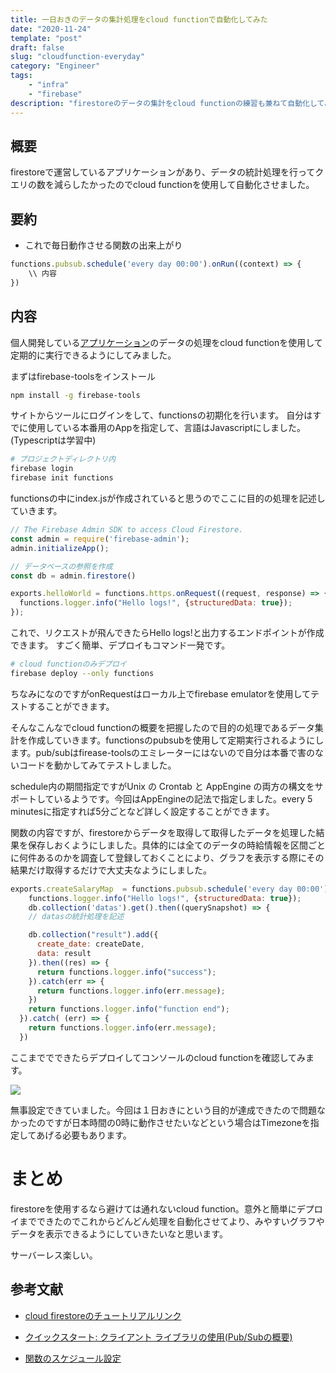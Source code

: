 ```yaml
---
title: 一日おきのデータの集計処理をcloud functionで自動化してみた
date: "2020-11-24"
template: "post"
draft: false
slug: "cloudfunction-everyday"
category: "Engineer"
tags:
    - "infra"
    - "firebase"
description: "firestoreのデータの集計をcloud functionの練習も兼ねて自動化してみました。"
---
```


## 概要

firestoreで運営しているアプリケーションがあり、データの統計処理を行ってクエリの数を減らしたかったのでcloud functionを使用して自動化させました。

## 要約

- これで毎日動作させる関数の出来上がり
```js
functions.pubsub.schedule('every day 00:00').onRun((context) => {
    \\ 内容
})
```

## 内容

個人開発している[アプリケーション](https://student-salary.com/)のデータの処理をcloud functionを使用して定期的に実行できるようにしてみました。

まずはfirebase-toolsをインストール
```zsh
npm install -g firebase-tools
```

サイトからツールにログインをして、functionsの初期化を行います。
自分はすでに使用している本番用のAppを指定して、言語はJavascriptにしました。(Typescriptは学習中)

```zsh
# プロジェクトディレクトリ内
firebase login
firebase init functions
```

functionsの中にindex.jsが作成されていると思うのでここに目的の処理を記述していきます。

```js
// The Firebase Admin SDK to access Cloud Firestore.
const admin = require('firebase-admin');
admin.initializeApp();

// データベースの参照を作成
const db = admin.firestore()

exports.helloWorld = functions.https.onRequest((request, response) => {
  functions.logger.info("Hello logs!", {structuredData: true});
});

```

これで、リクエストが飛んできたらHello logs!と出力するエンドポイントが作成できます。
すごく簡単、デプロイもコマンド一発です。

```zsh
# cloud functionのみデプロイ
firebase deploy --only functions
```

ちなみになのですがonRequestはローカル上でfirebase emulatorを使用してテストすることができます。

そんなこんなでcloud functionの概要を把握したので目的の処理であるデータ集計を作成していきます。functionsのpubsubを使用して定期実行されるようにします。pub/subはfirease-toolsのエミレーターにはないので自分は本番で害のないコードを動かしてみてテストしました。

schedule内の期間指定ですがUnix の Crontab と AppEngine の両方の構文をサポートしているようです。今回はAppEngineの記法で指定しました。every 5 minutesに指定すれば5分ごとなど詳しく設定することができます。

関数の内容ですが、firestoreからデータを取得して取得したデータを処理した結果を保存しおくようにしました。具体的には全てのデータの時給情報を区間ごとに何件あるのかを調査して登録しておくことにより、グラフを表示する際にその結果だけ取得するだけで大丈夫なようにしました。


```js
exports.createSalaryMap  = functions.pubsub.schedule('every day 00:00').onRun((context) => {
    functions.logger.info("Hello logs!", {structuredData: true});
    db.collection('datas').get().then((querySnapshot) => {
    // datasの統計処理を記述

    db.collection("result").add({
      create_date: createDate,
      data: result
    }).then((res) => {
      return functions.logger.info("success");
    }).catch(err => {
      return functions.logger.info(err.message);
    })
    return functions.logger.info("function end");
  }).catch( (err) => {
    return functions.logger.info(err.message);
  })
```

ここまででできたらデプロイしてコンソールのcloud functionを確認してみます。

![](/media/cloudfunction.png)

無事設定できていました。今回は１日おきにという目的が達成できたので問題なかったのですが日本時間の0時に動作させたいなどという場合はTimezoneを指定してあげる必要もあります。


# まとめ

firestoreを使用するなら避けては通れないcloud function。意外と簡単にデプロイまでできたのでこれからどんどん処理を自動化させてより、みやすいグラフやデータを表示できるようにしていきたいなと思います。

サーバーレス楽しい。


## 参考文献

- [cloud firestoreのチュートリアルリンク](https://firebase.google.com/docs/functions/get-started?hl=jad)

- [クイックスタート: クライアント ライブラリの使用(Pub/Subの概要)](https://cloud.google.com/pubsub/docs/quickstart-client-libraries?hl=ja)

- [関数のスケジュール設定](https://firebase.google.com/docs/functions/schedule-functions?hl=ja)